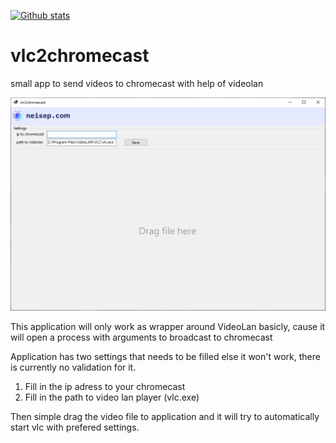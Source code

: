 [![Github stats](https://img.shields.io/github/downloads/neisep/netshare/total.svg?style=for-the-badge&color=red)](https://somsubhra.github.io/github-release-stats/?username=neisep&repository=vlc2chromecast)

# vlc2chromecast
small app to send videos to chromecast with help of videolan

<img src="https://raw.githubusercontent.com/neisep/vlc2chromecast/master/software.png"/>

This application will only work as wrapper around VideoLan basicly, cause it will open a process with arguments to broadcast to chromecast

Application has two settings that needs to be filled else it won't work, there is currently no validation for it.

1. Fill in the ip adress to your chromecast
2. Fill in the path to video lan player (vlc.exe)

Then simple drag the video file to application and it will try to automatically start vlc with prefered settings.

